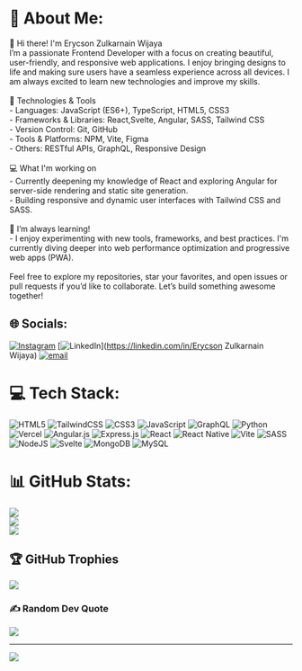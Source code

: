 # 💫 About Me:
👋 Hi there! I'm Erycson Zulkarnain Wijaya<br>I’m a passionate Frontend Developer with a focus on creating beautiful, user-friendly, and responsive web applications. I enjoy bringing designs to life and making sure users have a seamless experience across all devices. I am always excited to learn new technologies and improve my skills.<br><br>🚀 Technologies & Tools<br>- Languages: JavaScript (ES6+), TypeScript, HTML5, CSS3<br>- Frameworks & Libraries: React,Svelte, Angular, SASS, Tailwind CSS<br>- Version Control: Git, GitHub<br>- Tools & Platforms: NPM, Vite, Figma<br>- Others: RESTful APIs, GraphQL, Responsive Design<br><br>💻 What I'm working on<br>- Currently deepening my knowledge of React and exploring Angular for server-side rendering and static site generation.<br>- Building responsive and dynamic user interfaces with Tailwind CSS and SASS.<br><br>🌱 I’m always learning!<br>- I enjoy experimenting with new tools, frameworks, and best practices. I'm currently diving deeper into web performance optimization and progressive web apps (PWA).<br><br>Feel free to explore my repositories, star your favorites, and open issues or pull requests if you’d like to collaborate. Let’s build something awesome together!


## 🌐 Socials:
[![Instagram](https://img.shields.io/badge/Instagram-%23E4405F.svg?logo=Instagram&logoColor=white)](https://instagram.com/eryc_s.z.w) [![LinkedIn](https://img.shields.io/badge/LinkedIn-%230077B5.svg?logo=linkedin&logoColor=white)](https://linkedin.com/in/Erycson Zulkarnain Wijaya) [![email](https://img.shields.io/badge/Email-D14836?logo=gmail&logoColor=white)](mailto:erycszw10@gmail.com) 

# 💻 Tech Stack:
![HTML5](https://img.shields.io/badge/html5-%23E34F26.svg?style=for-the-badge&logo=html5&logoColor=white) ![TailwindCSS](https://img.shields.io/badge/tailwindcss-%2338B2AC.svg?style=for-the-badge&logo=tailwind-css&logoColor=white) ![CSS3](https://img.shields.io/badge/css3-%231572B6.svg?style=for-the-badge&logo=css3&logoColor=white) ![JavaScript](https://img.shields.io/badge/javascript-%23323330.svg?style=for-the-badge&logo=javascript&logoColor=%23F7DF1E) ![GraphQL](https://img.shields.io/badge/-GraphQL-E10098?style=for-the-badge&logo=graphql&logoColor=white) ![Python](https://img.shields.io/badge/python-3670A0?style=for-the-badge&logo=python&logoColor=ffdd54) ![Vercel](https://img.shields.io/badge/vercel-%23000000.svg?style=for-the-badge&logo=vercel&logoColor=white) ![Angular.js](https://img.shields.io/badge/angular.js-%23E23237.svg?style=for-the-badge&logo=angularjs&logoColor=white) ![Express.js](https://img.shields.io/badge/express.js-%23404d59.svg?style=for-the-badge&logo=express&logoColor=%2361DAFB) ![React](https://img.shields.io/badge/react-%2320232a.svg?style=for-the-badge&logo=react&logoColor=%2361DAFB) ![React Native](https://img.shields.io/badge/react_native-%2320232a.svg?style=for-the-badge&logo=react&logoColor=%2361DAFB) ![Vite](https://img.shields.io/badge/vite-%23646CFF.svg?style=for-the-badge&logo=vite&logoColor=white) ![SASS](https://img.shields.io/badge/SASS-hotpink.svg?style=for-the-badge&logo=SASS&logoColor=white) ![NodeJS](https://img.shields.io/badge/node.js-6DA55F?style=for-the-badge&logo=node.js&logoColor=white) ![Svelte](https://img.shields.io/badge/svelte-%23f1413d.svg?style=for-the-badge&logo=svelte&logoColor=white) ![MongoDB](https://img.shields.io/badge/MongoDB-%234ea94b.svg?style=for-the-badge&logo=mongodb&logoColor=white) ![MySQL](https://img.shields.io/badge/mysql-4479A1.svg?style=for-the-badge&logo=mysql&logoColor=white)
# 📊 GitHub Stats:
![](https://github-readme-stats.vercel.app/api?username=eszw10&theme=dark&hide_border=false&include_all_commits=true&count_private=false)<br/>
![](https://github-readme-streak-stats.herokuapp.com/?user=eszw10&theme=dark&hide_border=false)<br/>
![](https://github-readme-stats.vercel.app/api/top-langs/?username=eszw10&theme=dark&hide_border=false&include_all_commits=true&count_private=false&layout=compact)

## 🏆 GitHub Trophies
![](https://github-profile-trophy.vercel.app/?username=eszw10&theme=radical&no-frame=false&no-bg=true&margin-w=4)

### ✍️ Random Dev Quote
![](https://quotes-github-readme.vercel.app/api?type=horizontal&theme=radical)

---
[![](https://visitcount.itsvg.in/api?id=eszw10&icon=0&color=0)](https://visitcount.itsvg.in)

<!-- Proudly created with GPRM ( https://gprm.itsvg.in ) -->
